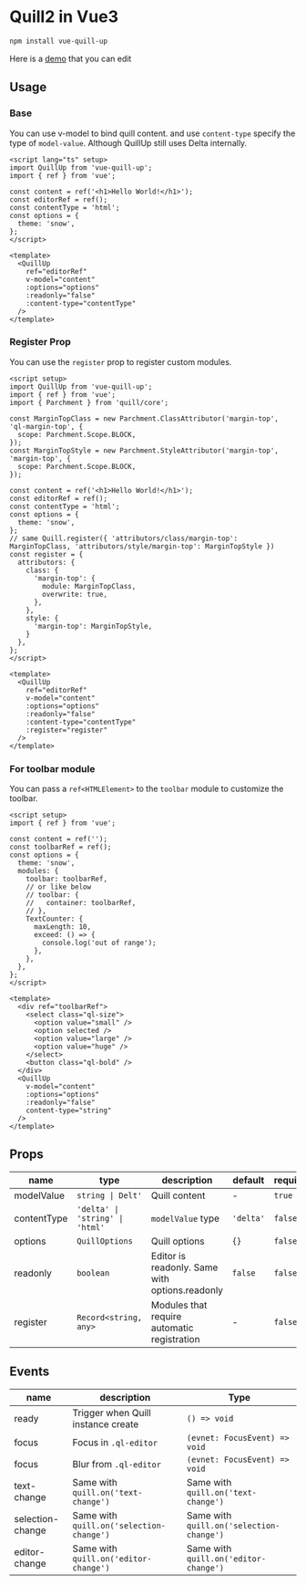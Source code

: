 # Quill2 in Vue3

```sh
npm install vue-quill-up
```

Here is a [demo](https://stackblitz.com/edit/vitejs-vite-4ykzfu?file=src%2FApp.vue) that you can edit

## Usage

### Base

You can use v-model to bind quill content. and use `content-type` specify the type of `model-value`. Although QuillUp still uses Delta internally.

```vue
<script lang="ts" setup>
import QuillUp from 'vue-quill-up';
import { ref } from 'vue';

const content = ref('<h1>Hello World!</h1>');
const editorRef = ref();
const contentType = 'html';
const options = {
  theme: 'snow',
};
</script>

<template>
  <QuillUp
    ref="editorRef"
    v-model="content"
    :options="options"
    :readonly="false"
    :content-type="contentType"
  />
</template>
```

### Register Prop

You can use the `register` prop to register custom modules.

```vue
<script setup>
import QuillUp from 'vue-quill-up';
import { ref } from 'vue';
import { Parchment } from 'quill/core';

const MarginTopClass = new Parchment.ClassAttributor('margin-top', 'ql-margin-top', {
  scope: Parchment.Scope.BLOCK,
});
const MarginTopStyle = new Parchment.StyleAttributor('margin-top', 'margin-top', {
  scope: Parchment.Scope.BLOCK,
});

const content = ref('<h1>Hello World!</h1>');
const editorRef = ref();
const contentType = 'html';
const options = {
  theme: 'snow',
};
// same Quill.register({ 'attributors/class/margin-top': MarginTopClass, 'attributors/style/margin-top': MarginTopStyle })
const register = {
  attributors: {
    class: {
      'margin-top': {
        module: MarginTopClass,
        overwrite: true,
      },
    },
    style: {
      'margin-top': MarginTopStyle,
    }
  },
};
</script>

<template>
  <QuillUp
    ref="editorRef"
    v-model="content"
    :options="options"
    :readonly="false"
    :content-type="contentType"
    :register="register"
  />
</template>
```

### For toolbar module

You can pass a `ref<HTMLElement>` to the `toolbar` module to customize the toolbar.

```vue
<script setup>
import { ref } from 'vue';

const content = ref('');
const toolbarRef = ref();
const options = {
  theme: 'snow',
  modules: {
    toolbar: toolbarRef,
    // or like below
    // toolbar: {
    //   container: toolbarRef,
    // },
    TextCounter: {
      maxLength: 10,
      exceed: () => {
        console.log('out of range');
      },
    },
  },
};
</script>

<template>
  <div ref="toolbarRef">
    <select class="ql-size">
      <option value="small" />
      <option selected />
      <option value="large" />
      <option value="huge" />
    </select>
    <button class="ql-bold" />
  </div>
  <QuillUp
    v-model="content"
    :options="options"
    :readonly="false"
    content-type="string"
  />
</template>
```

## Props

| name        | type                            | description                                    | default   | require |
| ----------- | ------------------------------- | ---------------------------------------------- | --------- | ------- |
| modelValue  | `string \| Delt'`               | Quill content                                  | -         | `true`  |
| contentType | `'delta' \| 'string' \| 'html'` | `modelValue` type                              | `'delta'` | `false` |
| options     | `QuillOptions`                  | Quill options                                  | `{}`      | `false` |
| readonly    | `boolean`                       | Editor is readonly. Same with options.readonly | `false`   | `false` |
| register    | `Record<string, any>`           | Modules that require automatic registration    | -         | `false` |

## Events

| name             | description                              | Type                                     |
| ---------------- | ---------------------------------------- | ---------------------------------------- |
| ready            | Trigger when Quill instance create       | `() => void`                             |
| focus            | Focus in `.ql-editor`                    | `(evnet: FocusEvent) => void`            |
| focus            | Blur from `.ql-editor`                   | `(evnet: FocusEvent) => void`            |
| text-change      | Same with `quill.on('text-change')`      | Same with `quill.on('text-change')`      |
| selection-change | Same with `quill.on('selection-change')` | Same with `quill.on('selection-change')` |
| editor-change    | Same with `quill.on('editor-change')`    | Same with `quill.on('editor-change')`    |
